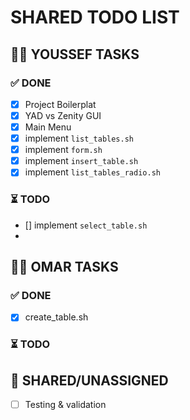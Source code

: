 # SHARED TODO LIST  

## 👨‍💻 YOUSSEF TASKS  

### ✅ DONE  
- [x] Project Boilerplat   
- [x] YAD vs Zenity GUI  
- [x] Main Menu
- [x] implement `list_tables.sh`
- [x] implement `form.sh`
- [x] implement `insert_table.sh`
- [x] implement `list_tables_radio.sh`

### ⏳ TODO  
- [] implement `select_table.sh`
- 

## 👨‍💻 OMAR TASKS  

### ✅ DONE  
- [x] create_table.sh

### ⏳ TODO  


## 🔄 SHARED/UNASSIGNED  
- [ ] Testing & validation 